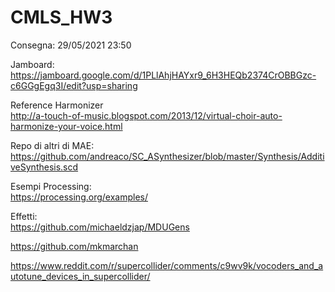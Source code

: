 # CMLS_HW3

Consegna: 29/05/2021 23:50

Jamboard:\
https://jamboard.google.com/d/1PLlAhjHAYxr9_6H3HEQb2374CrOBBGzc-c6GGgEgq3I/edit?usp=sharing

Reference Harmonizer\
http://a-touch-of-music.blogspot.com/2013/12/virtual-choir-auto-harmonize-your-voice.html

Repo di altri di MAE: \
https://github.com/andreaco/SC_ASynthesizer/blob/master/Synthesis/AdditiveSynthesis.scd

Esempi Processing: \
https://processing.org/examples/

Effetti: \
https://github.com/michaeldzjap/MDUGens

https://github.com/mkmarchan

https://www.reddit.com/r/supercollider/comments/c9wv9k/vocoders_and_autotune_devices_in_supercollider/
